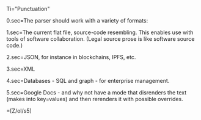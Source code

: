 Ti="Punctuation"

0.sec=The parser should work with a variety of formats:
 
1.sec=The current flat file, source-code resembling.  This enables use with tools of software collaboration.  (Legal source prose is like software source code.)

2.sec=JSON, for instance in blockchains, IPFS, etc.

3.sec=XML

4.sec=Databases - SQL and graph - for enterprise management.

5.sec=Google Docs - and why not have a mode that disrenders the text (makes into key=values) and then rerenders it with possible overrides.

=[Z/ol/s5]
